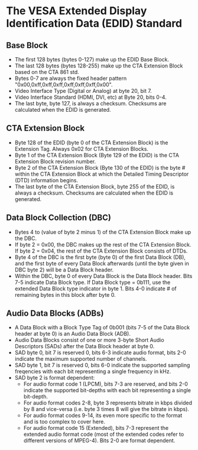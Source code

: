 # The VESA Extended Display Identification Data (EDID) Standard
## Base Block
* The first 128 bytes (bytes 0-127) make up the EDID Base Block.
* The last 128 bytes (bytes 128-255) make up the CTA Extension Block based on the CTA 861 std.
* Bytes 0-7 are always the fixed header pattern "0x00,0xff,0xff,0xff,0xff,0xff,0xff,0x00".
* Video Interface Type (Digital or Analog) at byte 20, bit 7.
* Video Interface Standard (HDMI, DVI, etc) at Byte 20, bits 0-4.
* The last byte, byte 127, is always a checksum. Checksums are calculated when the EDID is generated.
## CTA Extension Block
* Byte 128 of the EDID (byte 0 of the CTA Extension Block) is the Extension Tag. Always 0x02 for CTA Extension Blocks.
* Byte 1 of the CTA Extension Block (Byte 129 of the EDID) is the CTA Extension Block revision number.
* Byte 2 of the CTA Extension Block (Byte 130 of the EDID) is the byte # within the CTA Extension Block at which the Detailed Timing Descriptor (DTD) information begins.
* The last byte of the CTA Extension Block, byte 255 of the EDID, is always a checksum. Checksums are calculated when the EDID is generated.
## Data Block Collection (DBC)
* Bytes 4 to (value of byte 2 minus 1) of the CTA Extension Block make up the DBC.
* If byte 2 = 0x00, the DBC makes up the rest of the CTA Extension Block. If byte 2 = 0x04, the rest of the CTA Extension Block consists of DTDs.
* Byte 4 of the DBC is the first byte (byte 0) of the first Data Block (DB), and the first byte of every Data Block afterwards (until the byte given in DBC byte 2) will be a Data Block header.
* Within the DBC, byte 0 of every Data Block is the Data Block header. Bits 7-5 indicate Data Block type. If Data Block type = 0b111, use the extended Data Block type indicator in byte 1. Bits 4-0 indicate # of remaining bytes in this block after byte 0.
## Audio Data Blocks (ADBs)
* A Data Block with a Block Type Tag of 0b001 (bits 7-5 of the Data Block header at byte 0) is an Audio Data Block (ADB).
* Audio Data Blocks consist of one or more 3-byte Short Audio Descriptors (SADs) after the Data Block header at byte 0.
* SAD byte 0, bit 7 is reserved 0, bits 6-3 indicate audio format, bits 2-0 indicate the maximum supported number of channels.
* SAD byte 1, bit 7 is reserved 0, bits 6-0 indicate the supported sampling freqencies with each bit representing a single frequency in kHz.
* SAD byte 2 is format dependent:
  * For audio format code 1 (LPCM), bits 7-3 are reserved, and bits 2-0 indicate the supported bit-depths with each bit representing a single bit-depth.
  * For audio format codes 2-8, byte 3 represents bitrate in kbps divided by 8 and vice-versa (i.e. byte 3 times 8 will give the bitrate in kbps).
  * For audio format codes 9-14, its even more specific to the format and is too complex to cover here.
  * For audio format code 15 (Extended), bits 7-3 represent the extended audio format code (most of the extended codes refer to different versions of MPEG-4). Bits 2-0 are format dependent.
